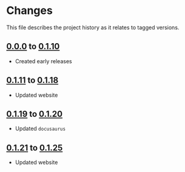 # Changes
This file describes the project history as it relates to tagged versions.

## [0.0.0](.) to [0.1.10](.)
- Created early releases

## [0.1.11](.) to [0.1.18](.)
- Updated website

## [0.1.19](.) to [0.1.20](.)
- Updated `docusaurus`

## [0.1.21](.) to [0.1.25](.)
- Updated website
